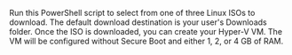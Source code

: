 Run this PowerShell script to select from one of three Linux ISOs to download.  The default download destination is your user's Downloads folder.  Once the ISO is downloaded, you can create your Hyper-V VM.  The VM will be configured without Secure Boot and either 1, 2, or 4 GB of RAM.
